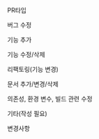 PR타입


  버그 수정

  기능 추가

  기능 수정/삭제

  리팩토링(기능 변경)

  문서 추가/변경/삭제

  의존성, 환경 변수, 빌드 관련 수정

  기타(작성 필요)


변경사항
